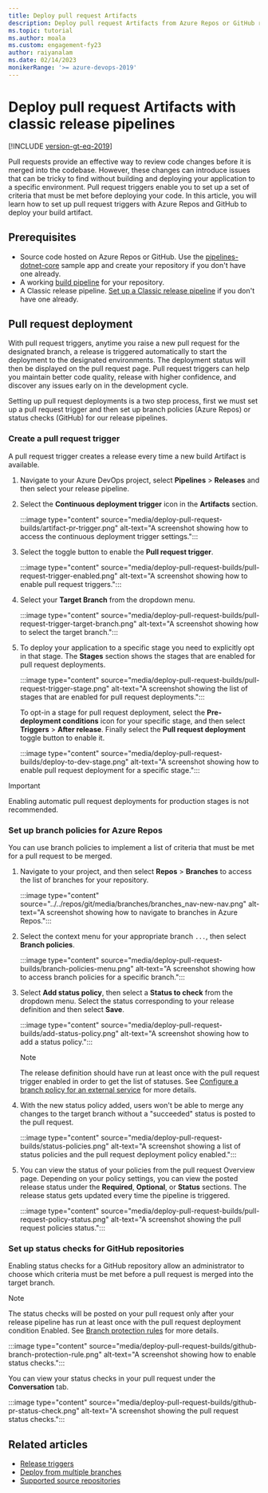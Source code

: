 ```yaml
---
title: Deploy pull request Artifacts
description: Deploy pull request Artifacts from Azure Repos or GitHub repositories
ms.topic: tutorial
ms.author: moala
ms.custom: engagement-fy23
author: raiyanalam
ms.date: 02/14/2023
monikerRange: '>= azure-devops-2019'
---
```


# Deploy pull request Artifacts with classic release pipelines

[!INCLUDE [version-gt-eq-2019](../../includes/version-gt-eq-2019.md)]

Pull requests provide an effective way to review code changes before it is merged into the codebase. However, these changes can introduce issues that can be tricky to find without building and deploying your application to a specific environment. Pull request triggers enable you to set up a set of criteria that must be met before deploying your code. In this article, you will learn how to set up pull request triggers with Azure Repos and GitHub to deploy your build artifact.

## Prerequisites

- Source code hosted on Azure Repos or GitHub. Use the [pipelines-dotnet-core](https://github.com/MicrosoftDocs/pipelines-dotnet-core) sample app and create your repository if you don't have one already.
- A working [build pipeline](../create-first-pipeline.md) for your repository.
- A Classic release pipeline. [Set up a Classic release pipeline](./deploy-multiple-branches.md#create-a-release-pipeline) if you don't have one already.

## Pull request deployment

With pull request triggers, anytime you raise a new pull request for the designated branch, a release is triggered automatically to start the deployment to the designated environments. The deployment status will then be displayed on the pull request page. Pull request triggers can help you maintain better code quality, release with higher confidence, and discover any issues early on in the development cycle.

Setting up pull request deployments is a two step process, first we must set up a pull request trigger and then set up branch policies (Azure Repos) or status checks (GitHub) for our release pipelines.

### Create a pull request trigger

A pull request trigger creates a release every time a new build Artifact is available.

1. Navigate to your Azure DevOps project, select **Pipelines** > **Releases** and then select your release pipeline.

1. Select the **Continuous deployment trigger** icon in the **Artifacts** section.

    :::image type="content" source="media/deploy-pull-request-builds/artifact-pr-trigger.png" alt-text="A screenshot showing how to access the continuous deployment trigger settings.":::

1. Select the toggle button to enable the **Pull request trigger**.

    :::image type="content" source="media/deploy-pull-request-builds/pull-request-trigger-enabled.png" alt-text="A screenshot showing how to enable pull request triggers.":::

1. Select your **Target Branch** from the dropdown menu.

    :::image type="content" source="media/deploy-pull-request-builds/pull-request-trigger-target-branch.png" alt-text="A screenshot showing how to select the target branch.":::

1. To deploy your application to a specific stage you need to explicitly opt in that stage. The **Stages** section shows the stages that are enabled for pull request deployments.

    :::image type="content" source="media/deploy-pull-request-builds/pull-request-trigger-stage.png" alt-text="A screenshot showing the list of stages that are enabled for pull request deployments.":::

   To opt-in a stage for pull request deployment, select the **Pre-deployment conditions** icon for your specific stage, and then select **Triggers** > **After release**. Finally select the **Pull request deployment** toggle button to enable it. 

    :::image type="content" source="media/deploy-pull-request-builds/deploy-to-dev-stage.png" alt-text="A screenshot showing how to enable pull request deployment for a specific stage.":::

> [!IMPORTANT]
> Enabling automatic pull request deployments for production stages is not recommended.

### Set up branch policies for Azure Repos

You can use branch policies to implement a list of criteria that must be met for a pull request to be merged.

1. Navigate to your project, and then select **Repos** > **Branches** to access the list of branches for your repository.

    :::image type="content" source="../../repos/git/media/branches/branches_nav-new-nav.png" alt-text="A screenshot showing how to navigate to branches in Azure Repos.":::

1. Select the context menu for your appropriate branch `...`, then select **Branch policies**.

    :::image type="content" source="media/deploy-pull-request-builds/branch-policies-menu.png" alt-text="A screenshot showing how to access branch policies for a specific branch.":::

1. Select **Add status policy**, then select a **Status to check** from the dropdown menu. Select the status corresponding to your release definition and then select **Save**.

    :::image type="content" source="media/deploy-pull-request-builds/add-status-policy.png" alt-text="A screenshot showing how to add a status policy.":::

   > [!NOTE]
   > The release definition should have run at least once with the pull request trigger enabled in order to get the list of statuses. See [Configure a branch policy for an external service](../../repos/git/pr-status-policy.md) for more details.

1. With the new status policy added, users won't be able to merge any changes to the target branch without a "succeeded" status is posted to the pull request.

    :::image type="content" source="media/deploy-pull-request-builds/status-policies.png" alt-text="A screenshot showing a list of status policies and the pull request deployment policy enabled.":::

1. You can view the status of your policies from the pull request Overview page. Depending on your policy settings, you can view the posted release status under the **Required**, **Optional**, or **Status** sections. The release status gets updated every time the pipeline is triggered.
   
    :::image type="content" source="media/deploy-pull-request-builds/pull-request-policy-status.png" alt-text="A screenshot showing the pull request policies status.":::

### Set up status checks for GitHub repositories

Enabling status checks for a GitHub repository allow an administrator to choose which criteria must be met before a pull request is merged into the target branch. 

> [!NOTE]
> The status checks will be posted on your pull request only after your release pipeline has run at least once with the pull request deployment condition Enabled. See [Branch protection rules](https://docs.github.com/free-pro-team@latest/github/administering-a-repository/enabling-required-status-checks) for more details.

:::image type="content" source="media/deploy-pull-request-builds/github-branch-protection-rule.png" alt-text="A screenshot showing how to enable status checks.":::

You can view your status checks in your pull request under the **Conversation** tab.
   
:::image type="content" source="media/deploy-pull-request-builds/github-pr-status-check.png" alt-text="A screenshot showing the pull request status checks.":::

## Related articles

- [Release triggers](triggers.md)
- [Deploy from multiple branches](deploy-multiple-branches.md)
- [Supported source repositories](../repos/index.md)
